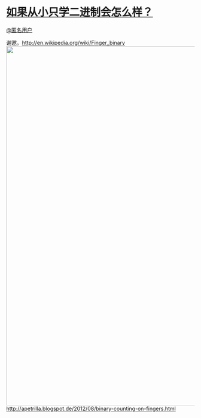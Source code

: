 
#  [如果从小只学二进制会怎么样？](https://zhihu.com/questions/20513202)



[@匿名用户]()

谢邀。<a href="http://link.zhihu.com/?target=http%3A//en.wikipedia.org/wiki/Finger_binary" class=" external" target="_blank" rel="nofollow noreferrer"><span class="invisible">http://</span><span class="visible">en.wikipedia.org/wiki/F</span><span class="invisible">inger_binary</span><span class="ellipsis"></span><i class="icon-external"></i></a><br><img src="http://pic3.zhimg.com/50/fec8e744d736241b3eaaa7066213ab7e_b.jpg" data-rawwidth="961" data-rawheight="744" class="origin_image zh-lightbox-thumb" width="961" data-original="http://pic3.zhimg.com/50/fec8e744d736241b3eaaa7066213ab7e_r.jpg"><a href="http://link.zhihu.com/?target=http%3A//apetrilla.blogspot.de/2012/08/binary-counting-on-fingers.html" class=" external" target="_blank" rel="nofollow noreferrer"><span class="invisible">http://</span><span class="visible">apetrilla.blogspot.de/2</span><span class="invisible">012/08/binary-counting-on-fingers.html</span><span class="ellipsis"></span><i class="icon-external"></i></a>